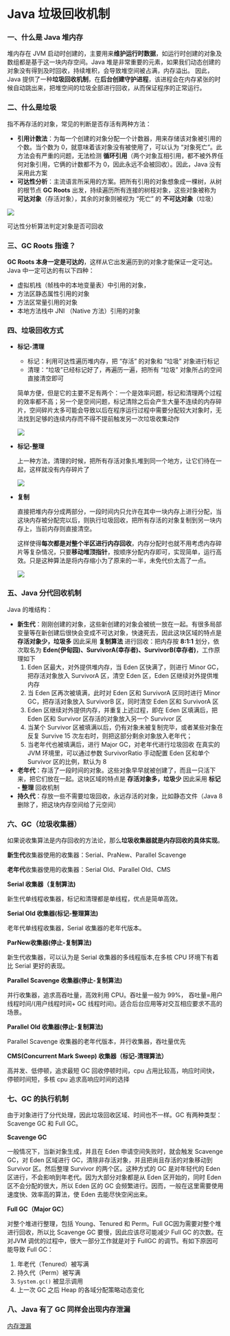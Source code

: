 # Java 垃圾回收机制

### 一、什么是 Java 堆内存

堆内存在 JVM 启动时创建的，主要用来**维护运行时数据**，如运行时创建的对象及数组都是基于这一块内存空间。Java 堆是非常重要的元素，如果我们动态创建的对象没有得到及时回收，持续堆积，会导致堆空间被占满，内存溢出。
因此，Java 提供了一种**垃圾回收机制**，在**后台创建守护进程**，该进程会在内存紧张的时候自动跳出来，把堆空间的垃圾全部进行回收，从而保证程序的正常运行。

### 二、什么是垃圾

指不再存活的对象，常见的判断是否存活有两种方法：

- **引用计数法**：为每一个创建的对象分配一个计数器，用来存储该对象被引用的个数。当个数为 0，就意味着该对象没有被使用了，可以认为 “对象死亡”。此方法会有严重的问题，无法检测 **循环引用**（两个对象互相引用，都不被外界任何对象引用，它俩的计数都不为 0，因此永远不会被回收）。因此，Java 没有采用此方案
- **可达性分析**：主流语言所采用的方案。把所有引用的对象想象成一棵树，从树的根节点 **GC Roots** 出发，持续遍历所有连接的树枝对象，这些对象被称为 **可达对象**（存活对象），其余的对象则被视为 “死亡” 的 **不可达对象**（垃圾）

![](Untitled-0946a938-37c0-49d1-869c-25230bc4173f.png)

可达性分析算法判定对象是否可回收

### 三、GC Roots 指谁？

**GC Roots 本身一定是可达的**，这样从它出发遍历到的对象才能保证一定可达。Java 中一定可达的有以下四种：

- 虚拟机栈（帧栈中的本地变量表）中引用的对象，
- 方法区静态属性引用的对象
- 方法区常量引用的对象
- 本地方法栈中 JNI （Native 方法）引用的对象

### 四、垃圾回收方式

- **标记-清理**
    - 标记：利用可达性遍历堆内存，把 “存活” 的对象和 “垃圾” 对象进行标记
    - 清理：“垃圾”已经标记好了，再遍历一遍，把所有 “垃圾” 对象所占的空间直接清空即可

    简单方便，但是它的主要不足有两个：一个是效率问题，标记和清理两个过程的效率都不高；另一个是空间问题，标记清除之后会产生大量不连续的内存碎片，空间碎片太多可能会导致以后在程序运行过程中需要分配较大对象时，无法找到足够的连续内存而不得不提前触发另一次垃圾收集动作

    ![](Untitled-71aff276-705f-4ec4-b5dc-e145da958dc8.png)

- **标记-整理**

    上一种方法，清理的时候，把所有存活对象扎堆到同一个地方，让它们待在一起，这样就没有内存碎片了

    ![](Untitled-c0d3cd57-8f0a-4278-a32d-1de922939ab9.png)

- **复制**

    直接把堆内存分成两部分，一段时间内只允许在其中一块内存上进行分配，当这块内存被分配完以后，则执行垃圾回收，把所有存活的对象复制到另一块内存上，当前内存则直接清空。

    这样使得**每次都是对整个半区进行内存回收**，内存分配时也就不用考虑内存碎片等复杂情况，只要**移动堆顶指针**，按顺序分配内存即可，实现简单，运行高效。只是这种算法是将内存缩小为了原来的一半，未免代价太高了一点。

    ![](Untitled-bf1d8c5e-d166-4237-aae6-8c218aac6bac.png)

### 五、Java 分代回收机制

Java 的堆结构：

- **新生代**：刚刚创建的对象，这些新创建的对象会被统一放在一起。有很多局部变量等在新创建后很快会变成不可达对象，快速死去，因此这块区域的特点是 **存活对象少，垃圾多**
因此采用 **复制算法** 进行回收：把内存按 **8:1:1** 划分，依次取名为 **Eden(伊甸园)、SurvivorA(幸存者)、SurvivorB(幸存者)**，工作原理如下
    1. Eden 区最大，对外提供堆内存，当 Eden 区快满了，则进行 Minor GC，把存活对象放入 SurvivorA 区，清空 Eden 区，Eden 区继续对外提供堆内存
    2. 当 Eden 区再次被填满，此时对 Eden 区和 SurvivorA 区同时进行 Minor GC，把存活对象放入 SurvivorB 区，同时清空 Eden 区和 SurvivorA 区
    3. Eden 区继续对外提供内存，并重复上述过程，即在 Eden 区填满后，把 Eden 区和 Survivor 区存活的对象放入另一个 Survivor 区
    4. 当某个 Survivor 区被填满以后，仍有对象未被复制完毕，或者某些对象在反复 Survive 15 次左右时，则把这部分剩余对象放入老年代；
    5. 当老年代也被填满后，进行 Major GC，对老年代进行垃圾回收
    在真实的 JVM 环境里，可以通过参数 SurvivorRatio 手动配置 Eden 区和单个 Survivor 区的比例，默认为 8
- **老年代**：存活了一段时间的对象。这些对象早早就被创建了，而且一只活下来，把它们放在一起。这块区域的特点是 **存活对象多，垃圾少**
因此采用 **标记 - 整理** 回收机制
- **持久代**：存放一些不需要垃圾回收，永远存活的对象，比如静态文件（Java 8 删除了，把这块内存空间给了元空间）

### 六、GC（垃圾收集器）

如果说收集算法是内存回收的方法论，那么**垃圾收集器就是内存回收的具体实现**。

**新生代**收集器使用的收集器：Serial、PraNew、Parallel Scavenge

**老年代**收集器使用的收集器：Serial Old、Parallel Old、CMS

**Serial 收集器（复制算法)**

新生代单线程收集器，标记和清理都是单线程，优点是简单高效。

**Serial Old 收集器(标记-整理算法)**

老年代单线程收集器，Serial 收集器的老年代版本。

**ParNew收集器(停止-复制算法)**

新生代收集器，可以认为是 Serial 收集器的多线程版本,在多核 CPU 环境下有着比 Serial 更好的表现。

**Parallel Scavenge 收集器(停止-复制算法)**

并行收集器，追求高吞吐量，高效利用 CPU。吞吐量一般为 99%， 吞吐量=用户线程时间/(用户线程时间+ GC 线程时间)。适合后台应用等对交互相应要求不高的场景。

**Parallel Old 收集器(停止-复制算法)**

Parallel Scavenge 收集器的老年代版本，并行收集器，吞吐量优先

**CMS(Concurrent Mark Sweep) 收集器（标记-清理算法）**

高并发、低停顿，追求最短 GC 回收停顿时间，cpu 占用比较高，响应时间快，停顿时间短，多核 cpu 追求高响应时间的选择

### 七、GC 的执行机制

由于对象进行了分代处理，因此垃圾回收区域、时间也不一样。GC 有两种类型：Scavenge GC 和 Full GC。

**Scavenge GC**

一般情况下，当新对象生成，并且在 Eden 申请空间失败时，就会触发 Scavenge GC，对 Eden 区域进行 GC，清除非存活对象，并且把尚且存活的对象移动到Survivor 区。然后整理 Survivor 的两个区。这种方式的 GC 是对年轻代的 Eden 区进行，不会影响到年老代。因为大部分对象都是从 Eden 区开始的，同时 Eden 区不会分配的很大，所以 Eden 区的 GC 会频繁进行。因而，一般在这里需要使用速度快、效率高的算法，使 Eden 去能尽快空闲出来。

**Full GC（Major GC）**

对整个堆进行整理，包括 Young、Tenured 和 Perm。Full GC因为需要对整个堆进行回收，所以比 Scavenge GC 要慢，因此应该尽可能减少 Full GC 的次数。在对JVM 调优的过程中，很大一部分工作就是对于 FullGC 的调节。有如下原因可能导致 Full GC：

1. 年老代（Tenured）被写满
2. 持久代（Perm）被写满
3. `System.gc()` 被显示调用
4. 上一次 GC 之后 Heap 的各域分配策略动态变化

### 八、Java 有了 GC 同样会出现内存泄漏

[内存泄漏](./内存泄漏.md)
